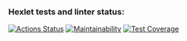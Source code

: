 ### Hexlet tests and linter status:
[![Actions Status](https://github.com/ratibor60/frontend-project-44/actions/workflows/hexlet-check.yml/badge.svg)](https://github.com/ratibor60/frontend-project-44/actions)
[![Maintainability](https://api.codeclimate.com/v1/badges/d21124f2970d5ce841d1/maintainability)](https://codeclimate.com/github/ratibor60/frontend-project-44/maintainability)
[![Test Coverage](https://api.codeclimate.com/v1/badges/d21124f2970d5ce841d1/test_coverage)](https://codeclimate.com/github/ratibor60/frontend-project-44/test_coverage)